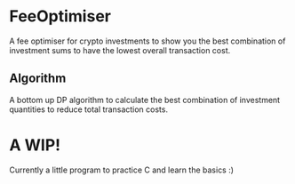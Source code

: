 # FeeOptimiser
A fee optimiser for crypto investments to show you the best combination of investment sums to have the lowest overall transaction cost.

## Algorithm
A bottom up DP algorithm to calculate the best combination of investment quantities to reduce total transaction costs.

# A WIP!
Currently a little program to practice C and learn the basics :)
